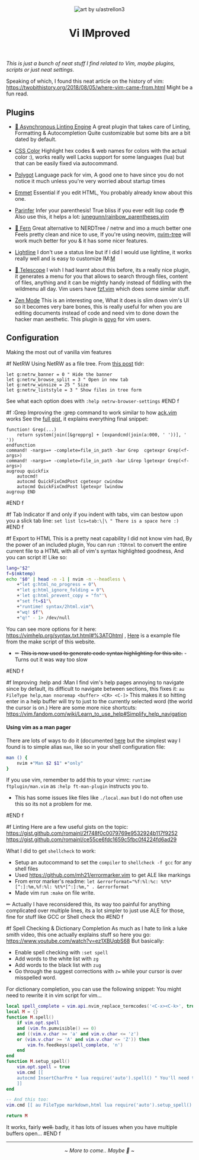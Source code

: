 <header>
<img class="img-sml" alt="art by u/astrellon3" src="/assets/images/dump/fd1bdbbb-2de7-4d24-ab5a-e883d5f2f103.webp" />
<!-- TODO: recreate myself -->
<h1>Vi IMproved</h1>
</header>
<i>This is just a bunch of neat stuff I find related to Vim, maybe plugins, scripts or just neat settings.</i>

Speaking of which, I found this neat article on the history of vim:
https://twobithistory.org/2018/08/05/where-vim-came-from.html
Might be a fun read.

## Plugins

- <a href="https://github.com/dense-analysis/ale">🍻 Asynchronous Linting Engine</a>
  A great plugin that takes care of Linting, Formatting & Autocompletion
  Quite customizable but some bits are a bit dated by default.

- <a href="https://github.com/ap/vim-css-color">CSS Color</a>
  Highlight hex codes & web names for colors with the actual color :), works really well
  Lacks support for some languages (lua) but that can be easily fixed via autocommand.

- <a href="https://github.com/sheerun/vim-polyglot">Polygot</a>
  Language pack for vim,
  A good one to have since you do not notice it much unless you're very worried about startup times

- <a href="https://github.com/mattn/emmet-vim">Emmet</a>
  Essential if you edit HTML, You probably already know about this one.

- <a href="https://github.com/eraserhd/parinfer-rust">Parinfer</a>
  Infer your parenthesis!
  True bliss if you ever edit lisp code 😳
  Also use this, it helps a lot: [junegunn/rainbow_parentheses.vim](https://github.com/junegunn/rainbow_parentheses.vim)

- <a href="https://github.com/lambdalisue/fern.vim">🌵 Fern</a>
  Great alternative to NERDTree / netrw and imo a much better one
  Feels pretty clean and nice to use,
  If you're using neovim, [nvim-tree](kyazdani42/nvim-tree.lua) will work much better for you & it has some nicer features.

<!-- Replace with something better -->

- <a href="https://github.com/itchyny/lightline.vim">Lightline</a>
  I don't use a status line but if I did I would use lightline, it works really well and is easy to customize IM:[M](https://i.imgflip.com/5pb8qw.jpg)

- <a href="https://github.com/nvim-telescope/telescope.nvim">🔭 Telescope</a>
  I wish I had learnt about this before, its a really nice plugin, it generates a menu for you that allows to
  search through files, content of files, anything and it can be mightly handy instead of fiddling with the wildmenu all day.
  Vim users have [fzf.vim](junegunn/fzf.vim) which does some similar stuff.

- <a href="https://github.com/folke/zen-mode.nvim">Zen Mode</a>
  This is an interesting one, What it does is slim down vim's UI so it becomes very bare bones, this is really useful
  for when you are editing documents instead of code and need vim to done down the hacker man aesthetic.
  This plugin is [goyo](https://github.com/junegunn/goyo.vim) for vim users.

## Configuration

Making the most out of vanilla vim features

#f NetRW
Using NetRW as a file tree.
From <a href="https://shapeshed.com/vim-netrw/">this post</a>
tldr:

```vim
let g:netrw_banner = 0 " Hide the banner
let g:netrw_browse_split = 3 " Open in new tab
let g:netrw_winsize = 25 " Size
let g:netrw_liststyle = 3 " Show files in tree form
```

See what each option does with `:help netrw-browser-settings`
#END f

#f :Grep
Improving the :grep command to work similar to how [ack.vim](https://github.com/mileszs/ack.vim) works
See the <a href="https://gist.github.com/romainl/56f0c28ef953ffc157f36cc495947ab3">full gist</a>, it explains everything
final snippet:

```vim
function! Grep(...)
	return system(join([&grepprg] + [expandcmd(join(a:000, ' '))], ' '))
endfunction
command! -nargs=+ -complete=file_in_path -bar Grep  cgetexpr Grep(<f-args>)
command! -nargs=+ -complete=file_in_path -bar LGrep lgetexpr Grep(<f-args>)
augroup quickfix
	autocmd!
	autocmd QuickFixCmdPost cgetexpr cwindow
	autocmd QuickFixCmdPost lgetexpr lwindow
augroup END
```

#END f

#f Tab Indicator
If and only if you indent with tabs, vim can bestow upon you a slick tab line:
`set list lcs=tab:\│\ " There is a space here :)`
#END f

#f Export to HTML
This is a pretty neat capability I did not know vim had,
By the power of an included plugin, You can run `:TOhtml` to convert the entire current file to a HTML with all of vim's
syntax highlighted goodness,
And you can script it! Like so:

```sh
lang="$2"
f=$(mktemp)
echo "$0" | head -n -1 | nvim -n --headless \
	+"let g:html_no_progress = 0"\
	+"let g:html_ignore_folding = 0"\
	+'let g:html_prevent_copy = "fn"'\
	+"set ft=$1"\
	+"runtime! syntax/2html.vim"\
	+"wq! $f"\
	+"q!" - 1> /dev/null
```

You can see more options for it here: https://vimhelp.org/syntax.txt.html#%3ATOhtml ,
[Here](/assets/make.html) is a example file from the make script of this website.

- ✏ ~~This is now used to generate code syntax highlighting for this site.~~ - Turns out it was way too slow

#END f

#f Improving :help and :Man
I find vim's help pages annoying to navigate since by default, its difficult to navigate between sections, this fixes it:
`au FileType help,man nnoremap <buffer> <CR> <C-]>`
This makes it so hitting enter in a help buffer will try to just to the currently selected word
(the world the cursor is on.)
Here are some more nice shortcuts: https://vim.fandom.com/wiki/Learn_to_use_help#Simplify_help_navigation

#### Using vim as a man pager
There are lots of ways to do it (documented [here](https://vim.fandom.com/wiki/Using_vim_as_a_man-page_viewer_under_Unix) but
the simplest way I found is to simple alias `man`, like so in your shell configuration file:

```sh
man () {
	nvim +"Man $2 $1" +"only"
}
```

If you use vim, remember to add this to your vimrc:
`runtime ftplugin/man.vim`
as `:help ft-man-plugin` instructs you to.

- This has some issues like files like `./local.man` but I do not often use this so its not a problem for me.

#END f

#f Linting
Here are a few useful gists on the topic:
https://gist.github.com/romainl/2f748f0c0079769e9532924b117f9252<br>
https://gist.github.com/romainl/ce55ce6fdc1659c5fbc0f4224fd6ad29

What I did to get `shellcheck` to work:

- Setup an autocommand to set the `compiler` to `shellcheck -f gcc` for any shell files
- Used https://github.com/mh21/errormarker.vim to get ALE like markings
- From error marker's readme: `let &errorformat="%f:%l:%c: %t%*[^:]:%m,%f:%l: %t%*[^:]:%m," . &errorformat`
- Made vim run `:make` on file write.

✏ Actually I have reconsidered this, its way too painful for anything complicated over multiple lines, its a lot
simpler to just use ALE for those, fine for stuff like GCC or Shell check tho
#END f

#f Spell Checking & Dictionary Completion
As much as I hate to link a luke smith video, this one actually explains stuff so here you go: https://www.youtube.com/watch?v=ez1XBUqbS68
But basically:

- Enable spell checking with `:set spell`
- Add words to the white list with `zg`
- Add words to the black list with `zug`
- Go through the suggest corrections with `z=` while your cursor is over misspelled word.

For dictionary completion, you can use the following snippet:
You might need to rewrite it in vim script for vim...

```lua
local spell_complete = vim.api.nvim_replace_termcodes('<C-x><C-k>', true, true, true)
local M = {}
function M.spell()
	if vim.opt.spell
	and (vim.fn.pumvisible() == 0)
	and ((vim.v.char >= 'a' and vim.v.char <= 'z')
	or (vim.v.char >= 'A' and vim.v.char <= 'Z')) then
		vim.fn.feedkeys(spell_complete, 'n')
	end
end
function M.setup_spell()
	vim.opt.spell = true
	vim.cmd [[
	autocmd InsertCharPre * lua require('auto').spell() " You'll need to change this
	]]
end

-- And this too:
vim.cmd [[ au FileType markdown,html lua require('auto').setup_spell() ]]

return M
```

It works, fairly ~~well.~~ badly, it has lots of issues when you have multiple buffers open...
#END f

---

<center><i>~ More to come.. Maybe 🚧 ~</i></center>
